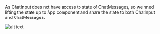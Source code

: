 As ChatInput does not have access to state of ChatMessages, so we nned lifting the state up to App component and share the state to both ChatInput and ChatMessages.

![alt text](image.png)